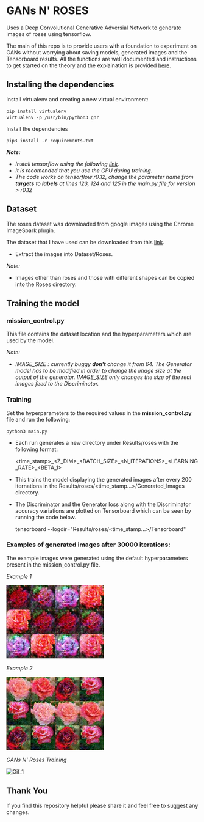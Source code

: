 # GANs N' ROSES

Uses a Deep Convolutional Generative Adversial Network to generate images of roses using tensorflow.

The main of this repo is to provide users with a foundation to experiment on GANs without worrying about saving models, generated images and the Tensorboard
results. All the functions are well documented and instructions to get started on the
theory and the explaination is provided [here](https://medium.com/@rnaresh.n/gans-n-roses-c6652d513260).

## Installing the dependencies
 Install virtualenv and creating a new virtual environment:

    pip install virtualenv
    virtualenv -p /usr/bin/python3 gnr
    
 Install the dependencies
    
    pip3 install -r requirements.txt
    
***Note:***
* *Install tensorflow using the following [link](https://www.tensorflow.org/install/).*
* *It is recomended that you use the GPU during training.*
* *The code works on tensorflow r0.12, change the parameter name from **targets**
 to **labels** at lines 123, 124 and 125 in the main.py file for version > r0.12*

## Dataset
The roses dataset was downloaded from google images using the Chrome ImageSpark 
plugin.

The dataset that I have used can be downloaded from this [link](https://drive.google.com/open?id=0B068a_0Gq8kYSGZ3UmdveFczM0U).
* Extract the images into Dataset/Roses.

*Note:*
* Images other than roses and those with different shapes can be copied into the Roses directory.


## Training the model

### mission_control.py
This file contains the dataset location and the hyperparameters which are used by the
model.

*Note:*
* *IMAGE_SIZE : currently buggy **don't** change it from 64. The Generator model
has to be modified in order to change the image size at the output of the generator. IMAGE_SIZE only 
changes the size of the real images feed to the Discriminator.*

### Training
Set the hyperparameters to the required values in the **mission_control.py** file
and run the following:

    python3 main.py
    
* Each run generates a new directory under Results/roses with the following format:
    
    <time_stamp>\_<Z_DIM>\_<BATCH_SIZE>\_<N_ITERATIONS>\_<LEARNING_RATE>_<BETA_1>

* This trains the model displaying the generated images after every 200 iternations
in the Results/roses/<time_stamp...>/Generated_Images directory. 

* The Discriminator and the Generator loss along with the Discriminator accuracy 
variations are plotted on Tensorboard which can be seen by running the code below.
    
    
    tensorboard --logdir="Results/roses/<time_stamp...>/Tensorboard"

### Examples of generated images after 30000 iterations:
The example images were generated using the default hyperparameters present in the 
mission_control.py file.

*Example 1*

![Example_1](https://raw.githubusercontent.com/Naresh1318/GANs_N_Roses/master/README/example_1.jpg)

*Example 2*

![Example_2](https://raw.githubusercontent.com/Naresh1318/GANs_N_Roses/master/README/example_2.jpg)

*GANs N' Roses Training*

![Gif_1](https://raw.githubusercontent.com/Naresh1318/GANs_N_Roses/master/README/roses_v2.gif)

## Thank You
   If you find this repository helpful please share it and feel free to suggest any changes. 


